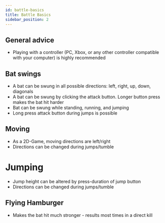 ```yaml
---
id: battle-basics
title: Battle Basics
sidebar_position: 2
---
```


## General advice

- Playing with a controller (PC, Xbox, or any other controller compatible with your computer) is highly recommended

## Bat swings

- A bat can be swung in all possible directions: left, right, up, down, diagonals
- A bat can be swung by clicking the attack button. Longer button press makes the bat hit harder
- Bat can be swung while standing, running, and jumping
- Long press attack button during jumps is possible

## Moving

- As a 2D-Game, moving directions are left/right
- Directions can be changed during jumps/tumble

# Jumping

- Jump height can be altered by press-duration of jump button
- Directions can be changed during jumps/tumble

## Flying Hamburger

- Makes the bat hit much stronger - results most times in a direct kill
